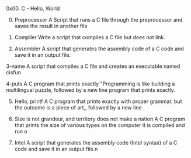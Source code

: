 0x00. C - Hello, World

0. Preprocessor
A Script that runs a C file through the preprocessor and saves the result in another file

1. Compiler
Write a script that compiles a C file but does not link.

2. Assembler
A script that generates the assembly code of a C code and save it in an output file.

3-name
A script that compiles a C file and creates an executable named cisfun

4-puts
A C program that prints exactly "Programming is like building a multilingual puzzle, followed by a new line program that prints exactly.

5. Hello, printf
A C program that prints exactly with proper grammar, but the outcome is a piece of art,, followed by a new line

6. Size is not grandeur, and territory does not make a nation
A C program that prints the size of various types on the computer it is compiled and run o

7. Intel
A script that generates the assembly code (Intel syntax) of a C code and save it in an output file.n
